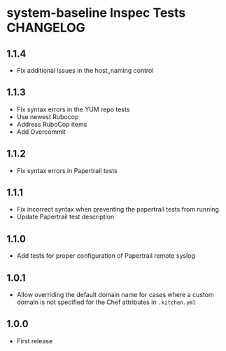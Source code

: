 # system-baseline Inspec Tests CHANGELOG

## 1.1.4
- Fix additional issues in the host_naming control

## 1.1.3
- Fix syntax errors in the YUM repo tests
- Use newest Rubocop
- Address RuboCop items
- Add Overcommit

## 1.1.2
- Fix syntax errors in Papertrail tests

## 1.1.1
- Fix incorrect syntax when preventing the papertrail tests from running
- Update Papertrail test description

## 1.1.0
- Add tests for proper configuration of Papertrail remote syslog

## 1.0.1
- Allow overriding the default domain name for cases where a custom domain is not specified for the Chef attributes in
`.kitchen.yml`

## 1.0.0
- First release
